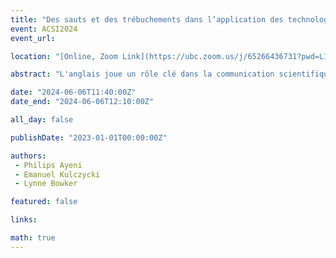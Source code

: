 ```yaml
---
title: "Des sauts et des trébuchements dans l’application des technologies de traduction à la communication scientifique"
event: ACSI2024
event_url: 

location: "[Online, Zoom Link](https://ubc.zoom.us/j/65266436731?pwd=L1dJRGwrYjNueldyUkFwZXZvc2dpUT09)"

abstract: "L'anglais joue un rôle clé dans la communication scientifique et la distribution des ressources, mais l'utilisation d'une seule langue pour la recherche a des conséquences sur les universitaires, la science et la société. Pour créer un écosystème de communication scientifique plus équitable et diversifié sur le plan linguistique, un soutien est nécessaire pour garantir que les chercheurs puissent lire les travaux des autres. Les technologies linguistiques telles que les outils de traduction automatique (par exemple Google Translate) pourraient potentiellement jouer un rôle, mais on sait peu de choses sur si, comment et dans quelle mesure ces outils sont utilisés par les universitaires. Cette revue systématique s'est concentrée sur l'état actuel des technologies linguistiques au sein de l'écosystème de la communication scientifique, révélant à la fois les sauts et les échecs du processus."

date: "2024-06-06T11:40:00Z"
date_end: "2024-06-06T12:10:00Z"

all_day: false

publishDate: "2023-01-01T00:00:00Z"

authors:
 - Philips Ayeni
 - Emanuel Kulczycki
 - Lynne Bowker

featured: false

links:

math: true
---
```




